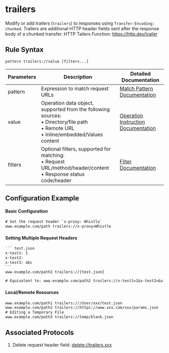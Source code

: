 # trailers
Modify or add trailers (`trailers`) to responses using `Transfer-Encoding: chunked`. Trailers are additional HTTP header fields sent after the response body of a chunked transfer.
HTTP Tailers Function: https://http.dev/trailer

## Rule Syntax
``` txt
pattern trailers://value [filters...]
```

| Parameters | Description | Detailed Documentation |
| ------- | ------------------------------------------------------------ | ------------------------- |
| pattern | Expression to match request URLs | [Match Pattern Documentation](./pattern) |
| value | Operation data object, supported from the following sources:<br/>• Directory/file path<br/>• Remote URL<br/>• Inline/embedded/Values content | [Operation Instruction Documentation](./operation) |
| filters | Optional filters, supported for matching:<br/>• Request URL/method/header/content<br/>• Response status code/header | [Filter Documentation](./filters) |

## Configuration Example
#### Basic Configuration
``` txt
# Set the request header `x-proxy: Whistle`
www.example.com/path trailers://x-proxy=Whistle
```

#### Setting Multiple Request Headers

```` txt
``` test.json
x-test1: 1
x-test2:
x-test3: abc
```
www.example.com/path2 trailers://{test.json}

# Equivalent to: www.example.com/path2 trailers://x-test1=1&x-test2=&x-test3=abc
````

#### Local/Remote Resources

```` txt
www.example.com/path1 trailers:///User/xxx/test.json
www.example.com/path2 trailers://https://www.xxx.com/xxx/params.json
# Editing a Temporary File
www.example.com/path3 trailers://temp/blank.json
````

## Associated Protocols
1. Delete request header field: [delete://trailers.xxx](./delete)
